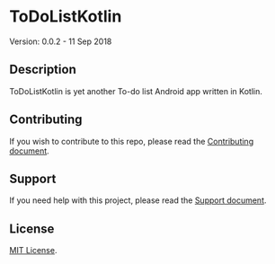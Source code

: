 # ToDoListKotlin

Version: 0.0.2 - 11 Sep 2018

## Description

ToDoListKotlin is yet another To-do list Android app written in Kotlin. 

## Contributing

If you wish to contribute to this repo, please read the [Contributing document](.github/CONTRIBUTING.md).

## Support

If you need help with this project, please read the [Support document](.github/SUPPORT.md).

## License

[MIT License](LICENSE).

